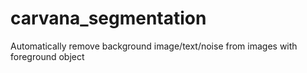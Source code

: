 # carvana_segmentation
Automatically remove background image/text/noise from images with foreground object
